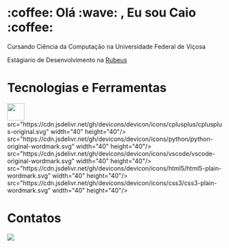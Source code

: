 <h1>:coffee: Olá :wave: , Eu sou Caio :coffee:</h1>

Cursando Ciência da Computação na Universidade Federal de Viçosa

Estágiario de Desenvolvimento na <a href= "https://rubeus.com.br/">Rubeus</a>

<!--No momento estou estudando Js, Node e React-->
<!--Aprendendo sobre a Pixel Game Engine fazendo jogos simples em C++-->

<h1>Tecnologias e Ferramentas</h1>

<img src="https://cdn.jsdelivr.net/gh/devicons/devicon/icons/git/git-plain-wordmark.svg" width="40" height="40"/>
src="https://cdn.jsdelivr.net/gh/devicons/devicon/icons/cplusplus/cplusplus-original.svg" width="40" height="40"/> src="https://cdn.jsdelivr.net/gh/devicons/devicon/icons/python/python-original-wordmark.svg" width="40" height="40"/> src="https://cdn.jsdelivr.net/gh/devicons/devicon/icons/vscode/vscode-original-wordmark.svg" width="40" height="40"/> src="https://cdn.jsdelivr.net/gh/devicons/devicon/icons/html5/html5-plain-wordmark.svg" width="40" height="40"/> src="https://cdn.jsdelivr.net/gh/devicons/devicon/icons/css3/css3-plain-wordmark.svg" width="40" height="40"/></img>
<!-- <img src="https://cdn.jsdelivr.net/gh/devicons/devicon/icons/git/git-original-wordmark.svg" width="40" height="40"/> -->

<h1>Contatos</h1>

<a href = "mailto:caioaagarbelini@gmail.com"><img src="https://img.shields.io/badge/Gmail-D14836?style=for-the-badge&logo=gmail&logoColor=white" target="_blank"></a>

<!--
**CaioTuring/CaioTuring** is a ✨ _special_ ✨ repository because its `README.md` (this file) appears on your GitHub profile.

Here are some ideas to get you started:

- 🔭 I’m currently working on ...
- 🌱 I’m currently learning ...
- 👯 I’m looking to collaborate on ...
- 🤔 I’m looking for help with ...
- 💬 Ask me about ...
- 📫 How to reach me: ...
- 😄 Pronouns: ...
- ⚡ Fun fact: ...
-->
